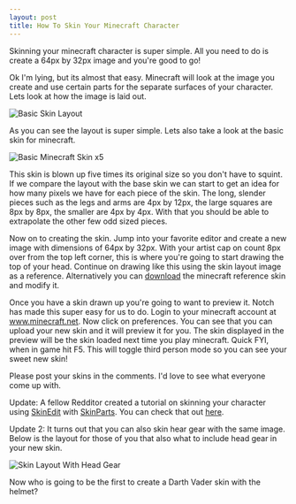 ```yaml
---
layout: post
title: How To Skin Your Minecraft Character
---
```


Skinning your minecraft character is super simple. All you need to do is create a 64px by 32px image and you're good to go! 

Ok I'm lying, but its almost that easy. Minecraft will look at the image you create and use certain parts for the separate surfaces of your character. Lets look at how the image is laid out.

![Basic Skin Layout](/images/minecraftskintemplate.png)

As you can see the layout is super simple. Lets also take a look at the basic skin for minecraft.

![Basic Minecraft Skin x5](/images/char.png)

This skin is blown up five times its original size so you don't have to squint. If we compare the layout with the base skin we can start to get an idea for how many pixels we have for each piece of the skin. The long, slender pieces such as the legs and arms are 4px by 12px, the large squares are 8px by 8px, the smaller are 4px by 4px. With that you should be able to extrapolate the other few odd sized pieces. 

Now on to creating the skin. Jump into your favorite editor and create a new image with dimensions of 64px by 32px. With your artist cap on count 8px over from the top left corner, this is where you're going to start drawing the top of your head. Continue on drawing like this using the skin layout image as a reference. Alternatively you can <a href="http://minecraft.net/img/char.png">download</a> the minecraft reference skin and modify it. 

Once you have a skin drawn up you're going to want to preview it. Notch has made this super easy for us to do. Login to your minecraft account at <a href="http://minecraft.net">www.minecraft.net</a>. Now click on preferences. You can see that you can upload your new skin and it will preview it for you. The skin displayed in the preview will be the skin loaded next time you play minecraft. Quick FYI, when in game hit F5. This will toggle third person mode so you can see your sweet new skin!

Please post your skins in the comments. I'd love to see what everyone come up with.

Update: A fellow Redditor created a tutorial on skinning your character using <a href="http://solidfiles.com/d/f1ee/">SkinEdit</a> with <a href="http://minecraft.decx.org/skinparts">SkinParts</a>. You can check that out <a href="http://minecraft.decx.org/log/how-to-use-parts-with-skinedit.html">here</a>.

Update 2: It turns out that you can also skin hear gear with the same image. Below is the layout for those of you that also what to include head gear in your new skin. 

![Skin Layout With Head Gear](/images/minecraftskintemplatewithhat.png)

Now who is going to be the first to create a Darth Vader skin with the helmet? 